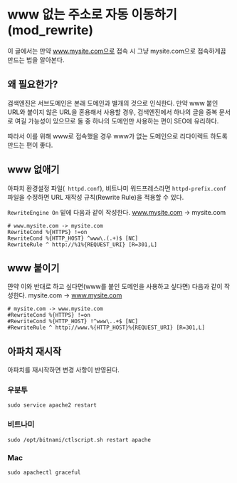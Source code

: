 # www 없는 주소로 자동 이동하기 (mod_rewrite)

이 글에서는 만약 www.mysite.com으로 접속 시 그냥 mysite.com으로 접속하게끔 만드는 법을 알아본다.

## 왜 필요한가?
검색엔진은 서브도메인은 본래 도메인과 별개의 것으로 인식한다. 만약 www 붙인 URL와 붙이지 않은 URL을 혼용해서 사용할 경우, 검색엔진에서 하나의 글을 중복 문서로 여길 가능성이 있으므로 둘 중 하나의 도메인만 사용하는 편이 SEO에 유리하다. 

따라서 이를 위해 www로 접속했을 경우 www가 없는 도메인으로 리다이렉트 하도록 만드는 편이 좋다.

## www 없애기

아파치 환경설정 파일(` httpd.conf`), 비트나미 워드프레스라면 `httpd-prefix.conf` 파일을 수정하면 URL 재작성 규칙(Rewrite Rule)을 적용할 수 있다.

`RewriteEngine On` 밑에 다음과 같이 작성한다. 
www.mysite.com -> mysite.com 

```
# www.mysite.com -> mysite.com
RewriteCond %{HTTPS} !=on
RewriteCond %{HTTP_HOST} ^www\.(.+)$ [NC]
RewriteRule ^ http://%1%{REQUEST_URI} [R=301,L]
```

## www 붙이기

먄약 이와 반대로 하고 싶다면(www를 붙인 도메인을 사용하고 싶다면) 다음과 같이 작성한다. 
mysite.com -> www.mysite.com 

```
# mysite.com -> www.mysite.com
#RewriteCond %{HTTPS} !=on
#RewriteCond %{HTTP_HOST} !^www\..+$ [NC]
#RewriteRule ^ http://www.%{HTTP_HOST}%{REQUEST_URI} [R=301,L]
```

## 아파치 재시작

아파치를 재시작하면 변경 사항이 반영된다.

### 우분투
```
sudo service apache2 restart
```

### 비트나미
```
sudo /opt/bitnami/ctlscript.sh restart apache
```

### Mac
```
sudo apachectl graceful
```
